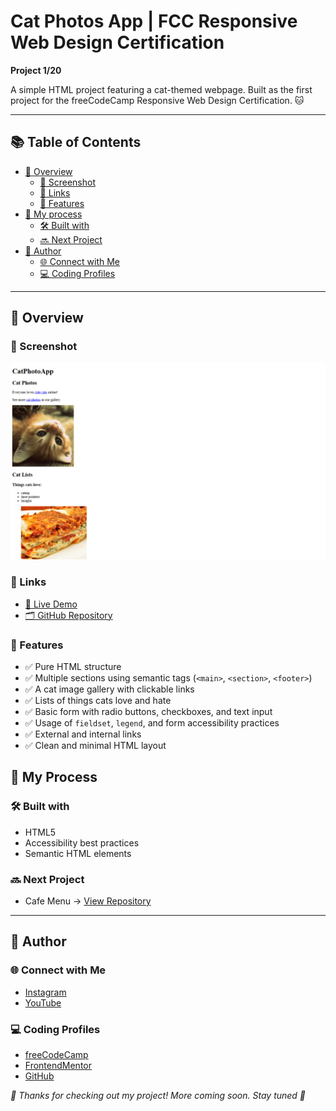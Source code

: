 # Cat Photos App | FCC Responsive Web Design Certification

**Project 1/20**

A simple HTML project featuring a cat-themed webpage. Built as the first project for the freeCodeCamp Responsive Web Design Certification. 🐱

---

## 📚 Table of Contents

- [🔎 Overview](#-overview)
  - [📸 Screenshot](#-screenshot)
  - [🔗 Links](#-links)
  - [📌 Features](#-features)
- [🧠 My process](#-my-process)
  - [🛠️ Built with](#-built-with)
  - [🔜 Next Project](#-next-project)
- [👤 Author](#-author)
  - [🌐 Connect with Me](#-connect-with-me)
  - [💻 Coding Profiles](#-coding-profiles)

---

## 🔎 Overview

### 📸 Screenshot

![screenshot of webpage](./assets/screenshot.jpg)

### 🔗 Links

 - [🔴 Live Demo](https://dalascript.github.io/cat-photos-app/)
 - [🗂️ GitHub Repository](https://github.com/DalaScript/cat-photos-app)

### 📌 Features

 - ✅ Pure HTML structure
 - ✅ Multiple sections using semantic tags (`<main>`, `<section>`, `<footer>`)
 - ✅ A cat image gallery with clickable links
 - ✅ Lists of things cats love and hate
 - ✅ Basic form with radio buttons, checkboxes, and text input
 - ✅ Usage of `fieldset`, `legend`, and form accessibility practices
 - ✅ External and internal links
 - ✅ Clean and minimal HTML layout

## 🧠 My Process

### 🛠️ Built with

- HTML5
- Accessibility best practices
- Semantic HTML elements

### 🔜 Next Project

 - Cafe Menu → [View Repository](https://github.com/DalaScript/cafe-menu)

---

## 👤 Author

### 🌐 Connect with Me

 - [Instagram](https://www.instagram.com/DalaScript)
 - [YouTube](https://www.youtube.com/@DalaScript)

### 💻 Coding Profiles

 - [freeCodeCamp](https://www.freecodecamp.org/DalaScript)
 - [FrontendMentor](https://www.frontendmentor.io/profile/DalaScript)
 - [GitHub](https://github.com/DalaScript)

*🙌 Thanks for checking out my project! More coming soon. Stay tuned 🚀*